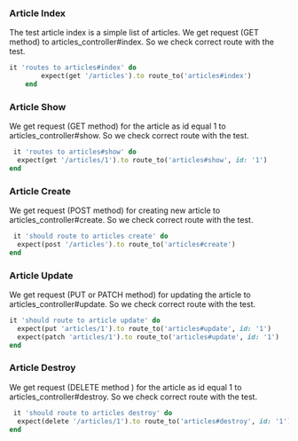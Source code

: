 ### Article Index 
The test article index is a simple list of articles. We get request (GET method) to articles_controller#index. So we check correct route with the test.
```ruby
it 'routes to articles#index' do
        expect(get '/articles').to route_to('articles#index')
    end
```

### Article Show
We get request (GET method) for the article as id equal 1 to articles_controller#show. So we check correct route with the test.
```ruby
 it 'routes to articles#show' do
  expect(get '/articles/1').to route_to('articles#show', id: '1')
end
```

### Article Create
We get request (POST method) for creating new article to articles_controller#create. So we check correct route with the test.
```ruby
 it 'should route to articles create' do
  expect(post '/articles').to route_to('articles#create')
end
```

### Article Update
We get request (PUT or PATCH method) for updating the article to articles_controller#update. So we check correct route with the test.
```ruby
it 'should route to article update' do
  expect(put 'articles/1').to route_to('articles#update', id: '1')
  expect(patch 'articles/1').to route_to('articles#update', id: '1')
end
```

### Article Destroy
We get request (DELETE method ) for the article as id equal 1 to articles_controller#destroy. So we check correct route with the test.
```ruby
 it 'should route to articles destroy' do
  expect(delete '/articles/1').to route_to('articles#destroy', id: '1')
end
```

